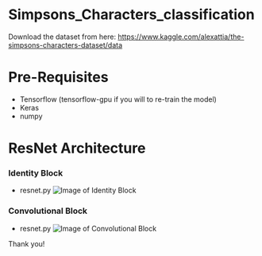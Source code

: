# Simpsons_Characters_classification
Download the dataset from here: https://www.kaggle.com/alexattia/the-simpsons-characters-dataset/data


# Pre-Requisites
- Tensorflow (tensorflow-gpu if you will to re-train the model)
- Keras
- numpy

# ResNet Architecture
### Identity Block
- resnet.py
![Image of Identity Block](https://github.com/damgambit/Simpsons_Characters_classification/images/idblock3_kiank.png)

### Convolutional Block
- resnet.py
![Image of Convolutional Block](https://github.com/damgambit/Simpsons_Characters_classification/images/convblock_kiank.png)

Thank you!

